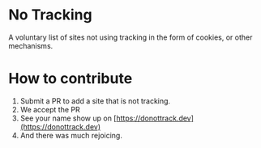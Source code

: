 # No Tracking
A voluntary list of sites not using tracking in the form of cookies, or other mechanisms. 

# How to contribute

1. Submit a PR to add a site that is not tracking.
2. We accept the PR
3. See your name show up on [https://donottrack.dev](https://donottrack.dev)
4. And there was much rejoicing. 

